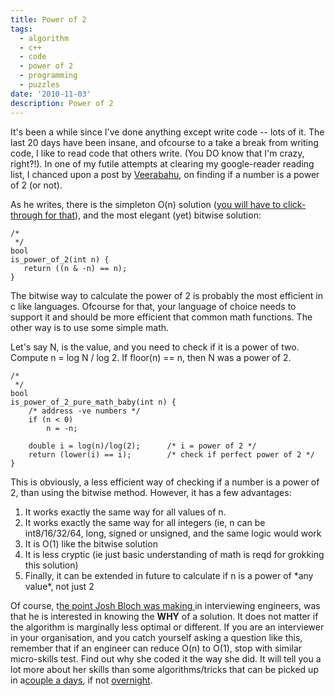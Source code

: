 ```yaml
---
title: Power of 2
tags:
  - algorithm
  - c++
  - code
  - power of 2
  - programming
  - puzzles
date: '2010-11-03'
description: Power of 2
---
```


It's been a while since I've done anything except write code -- lots of it. The last 20 days have been insane, and ofcourse to a take a break from writing code, I like to read code that others write. (You DO know that I'm crazy, right?!). In one of my futile attempts at clearing my google-reader reading list, I chanced upon a post by [Veerabahu][0], on finding if a number is a power of 2 (or not).

As he writes, there is the simpleton O(n) solution ([you will have to click-through for that][1]), and the most elegant (yet) bitwise solution:

    
    /*
     */
    bool
    is_power_of_2(int n) {
       return ((n & -n) == n);
    }

The bitwise way to calculate the power of 2 is probably the most efficient in c like languages. Ofcourse for that, your language of choice needs to support it and should be more efficient that common math functions. The other way is to use some simple math.

Let's say N, is the value, and you need to check if it is a power of two. Compute n = log N / log 2\. If floor(n) == n, then N was a power of 2\.

    
    /*
     */
    bool
    is_power_of_2_pure_math_baby(int n) {
        /* address -ve numbers */
        if (n < 0)
            n = -n;
    
        double i = log(n)/log(2);      /* i = power of 2 */
        return (lower(i) == i);        /* check if perfect power of 2 */
    }

This is obviously, a less efficient way of checking if a number is a power of 2, than using the bitwise method. However, it has a few advantages:

1. It works exactly the same way for all values of n.
2. It works exactly the same way for all integers (ie, n can be int8/16/32/64, long, signed or unsigned, and the same logic would work
3. It is O(1) like the bitwise solution
4. It is less cryptic (ie just basic understanding of math is reqd for grokking this solution)
5. Finally, it can be extended in future to calculate if n is a power of \*any value\*, not just 2

Of course, t[he point Josh Bloch was making ][2]in interviewing engineers, was that he is interested in knowing the **WHY** of a solution. It does not matter if the algorithm is marginally less optimal or different. If you are an interviewer in your organisation, and you catch yourself asking a question like this, remember that if an engineer can reduce O(n) to O(1), stop with similar micro-skills test. Find out why she coded it the way she did. It will tell you a lot more about her skills than some algorithms/tricks that can be picked up in a[couple a days][3], if not [overnight][4].


[0]: http://veechand.wordpress.com/about/
[1]: http://veechand.wordpress.com/2009/12/19/is-a-number-power-of-two/
[2]: http://www.artima.com/wbc/interprogP.html
[3]: http://www.amazon.com/gp/product/047012167X?ie=UTF8&tag=shivanand-20&linkCode=as2&camp=1789&creative=390957&creativeASIN=047012167X
[4]: http://wiki.allegro.cc/index.php?title=Bitwise_operator#Power_of_two_check